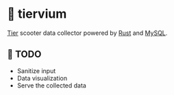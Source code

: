 # 🛴 tiervium

[Tier](https://www.tier.app) scooter data collector powered by [Rust](https://www.rust-lang.org/) and [MySQL](https://www.mysql.com/).

## 🔧 TODO

- Sanitize input
- Data visualization
- Serve the collected data